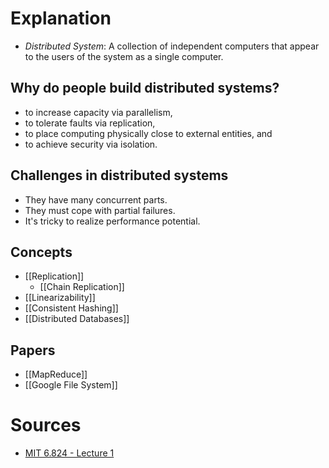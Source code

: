 # Explanation
- *Distributed System*: A collection of independent computers that appear to the users of the system as a single computer.

## Why do people build distributed systems?
- to increase capacity via parallelism,
- to tolerate faults via replication,
- to place computing physically close to external entities, and
- to achieve security via isolation.

## Challenges in distributed systems
- They have many concurrent parts.
- They must cope with partial failures.
- It's tricky to realize performance potential.

## Concepts
- [[Replication]]
	- [[Chain Replication]]
- [[Linearizability]]
- [[Consistent Hashing]]
- [[Distributed Databases]]

## Papers
- [[MapReduce]]
- [[Google File System]]

# Sources
- [MIT 6.824 - Lecture 1](https://www.youtube.com/watch?v=cQP8WApzIQQ&list=PLrw6a1wE39_tb2fErI4-WkMbsvGQk9_UB&index=1&pp=iAQB)

